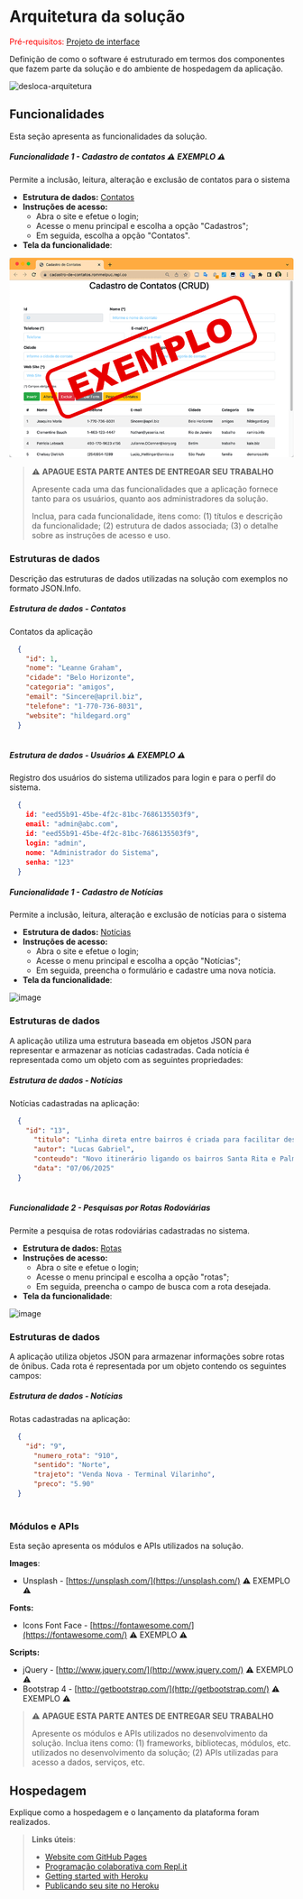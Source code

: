 # Arquitetura da solução

<span style="color:red">Pré-requisitos: <a href="05-Projeto-interface.md"> Projeto de interface</a></span>

Definição de como o software é estruturado em termos dos componentes que fazem parte da solução e do ambiente de hospedagem da aplicação.

![desloca-arquitetura](https://github.com/user-attachments/assets/fd46360e-0f02-41fa-ba3b-d618e66ef7de)

## Funcionalidades

Esta seção apresenta as funcionalidades da solução.

##### Funcionalidade 1 - Cadastro de contatos ⚠️ EXEMPLO ⚠️

Permite a inclusão, leitura, alteração e exclusão de contatos para o sistema

* **Estrutura de dados:** [Contatos](#estrutura-de-dados---contatos)
* **Instruções de acesso:**
  * Abra o site e efetue o login;
  * Acesse o menu principal e escolha a opção "Cadastros";
  * Em seguida, escolha a opção "Contatos".
* **Tela da funcionalidade**:

![Tela de funcionalidade](images/exemplo-funcionalidade.png)

> ⚠️ **APAGUE ESTA PARTE ANTES DE ENTREGAR SEU TRABALHO**
>
> Apresente cada uma das funcionalidades que a aplicação fornece tanto para os usuários, quanto aos administradores da solução.
>
> Inclua, para cada funcionalidade, itens como: (1) títulos e descrição da funcionalidade; (2) estrutura de dados associada; (3) o detalhe sobre as instruções de acesso e uso.

### Estruturas de dados

Descrição das estruturas de dados utilizadas na solução com exemplos no formato JSON.Info.

##### Estrutura de dados - Contatos

Contatos da aplicação

```json
  {
    "id": 1,
    "nome": "Leanne Graham",
    "cidade": "Belo Horizonte",
    "categoria": "amigos",
    "email": "Sincere@april.biz",
    "telefone": "1-770-736-8031",
    "website": "hildegard.org"
  }
  
```

##### Estrutura de dados - Usuários  ⚠️ EXEMPLO ⚠️

Registro dos usuários do sistema utilizados para login e para o perfil do sistema.

```json
  {
    id: "eed55b91-45be-4f2c-81bc-7686135503f9",
    email: "admin@abc.com",
    id: "eed55b91-45be-4f2c-81bc-7686135503f9",
    login: "admin",
    nome: "Administrador do Sistema",
    senha: "123"
  }
```
##### Funcionalidade 1 - Cadastro de Notícias 

Permite a inclusão, leitura, alteração e exclusão de notícias para o sistema

* **Estrutura de dados:** [Notícias](#estrutura-de-dados---Notícias)
* **Instruções de acesso:**
  * Abra o site e efetue o login;
  * Acesse o menu principal e escolha a opção "Notícias";
  * Em seguida, preencha o formulário e cadastre uma nova notícia.
* **Tela da funcionalidade**:

![image](https://github.com/user-attachments/assets/90ec15b3-98b2-4080-bd8e-9c88e3d4c55b)

### Estruturas de dados

A aplicação utiliza uma estrutura baseada em objetos JSON para representar e armazenar as notícias cadastradas. Cada notícia é representada como um objeto com as seguintes propriedades:

##### Estrutura de dados - Notícias

Notícias cadastradas na aplicação:

```json
  {
    "id": "13",
      "titulo": "Linha direta entre bairros é criada para facilitar deslocamentos",
      "autor": "Lucas Gabriel",
      "conteudo": "Novo itinerário ligando os bairros Santa Rita e Palmeiras entra em operação hoje. Ônibus circulam de 15 em 15 minutos.",
      "data": "07/06/2025"
  }
  
```
##### Funcionalidade 2 - Pesquisas por Rotas Rodoviárias 

Permite a pesquisa de rotas rodoviárias cadastradas no sistema.

* **Estrutura de dados:** [Rotas](#estrutura-de-dados---rotas)
* **Instruções de acesso:**
  * Abra o site e efetue o login;
  * Acesse o menu principal e escolha a opção "rotas";
  * Em seguida, preencha o campo de busca com a rota desejada.
* **Tela da funcionalidade**:

![image](https://github.com/user-attachments/assets/ab30cc16-4081-449a-8669-3f497653f7a7)

### Estruturas de dados

A aplicação utiliza objetos JSON para armazenar informações sobre rotas de ônibus. Cada rota é representada por um objeto contendo os seguintes campos:

##### Estrutura de dados - Notícias

Rotas cadastradas na aplicação:

```json
  {
    "id": "9",
      "numero_rota": "910",
      "sentido": "Norte",
      "trajeto": "Venda Nova - Terminal Vilarinho",
      "preco": "5.90"
  }
  
```


### Módulos e APIs

Esta seção apresenta os módulos e APIs utilizados na solução.

**Images**:

* Unsplash - [https://unsplash.com/](https://unsplash.com/) ⚠️ EXEMPLO ⚠️

**Fonts:**

* Icons Font Face - [https://fontawesome.com/](https://fontawesome.com/) ⚠️ EXEMPLO ⚠️

**Scripts:**

* jQuery - [http://www.jquery.com/](http://www.jquery.com/) ⚠️ EXEMPLO ⚠️
* Bootstrap 4 - [http://getbootstrap.com/](http://getbootstrap.com/) ⚠️ EXEMPLO ⚠️

> ⚠️ **APAGUE ESTA PARTE ANTES DE ENTREGAR SEU TRABALHO**
>
> Apresente os módulos e APIs utilizados no desenvolvimento da solução. Inclua itens como: (1) frameworks, bibliotecas, módulos, etc. utilizados no desenvolvimento da solução; (2) APIs utilizadas para acesso a dados, serviços, etc.


## Hospedagem

Explique como a hospedagem e o lançamento da plataforma foram realizados.

> **Links úteis**:
> - [Website com GitHub Pages](https://pages.github.com/)
> - [Programação colaborativa com Repl.it](https://repl.it/)
> - [Getting started with Heroku](https://devcenter.heroku.com/start)
> - [Publicando seu site no Heroku](http://pythonclub.com.br/publicando-seu-hello-world-no-heroku.html)
